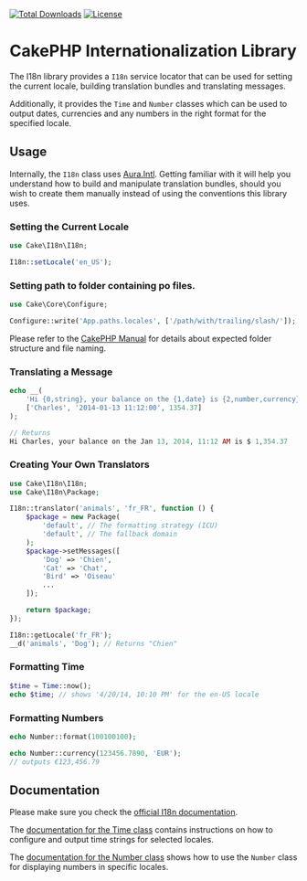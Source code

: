 [![Total Downloads](https://img.shields.io/packagist/dt/cakephp/i18n.svg?style=flat-square)](https://packagist.org/packages/cakephp/i18n)
[![License](https://img.shields.io/badge/license-MIT-blue.svg?style=flat-square)](LICENSE.txt)

# CakePHP Internationalization Library

The I18n library provides a `I18n` service locator that can be used for setting
the current locale, building translation bundles and translating messages.

Additionally, it provides the `Time` and `Number` classes which can be used to
output dates, currencies and any numbers in the right format for the specified locale.

## Usage

Internally, the `I18n` class uses [Aura.Intl](https://github.com/auraphp/Aura.Intl).
Getting familiar with it will help you understand how to build and manipulate translation bundles,
should you wish to create them manually instead of using the conventions this library uses.

### Setting the Current Locale

```php
use Cake\I18n\I18n;

I18n::setLocale('en_US');
```

### Setting path to folder containing po files.

```php
use Cake\Core\Configure;

Configure::write('App.paths.locales', ['/path/with/trailing/slash/']);
```

Please refer to the [CakePHP Manual](https://book.cakephp.org/5/en/core-libraries/internationalization-and-localization.html#language-files) for details
about expected folder structure and file naming.

### Translating a Message

```php
echo __(
    'Hi {0,string}, your balance on the {1,date} is {2,number,currency}',
    ['Charles', '2014-01-13 11:12:00', 1354.37]
);

// Returns
Hi Charles, your balance on the Jan 13, 2014, 11:12 AM is $ 1,354.37
```

### Creating Your Own Translators

```php
use Cake\I18n\I18n;
use Cake\I18n\Package;

I18n::translator('animals', 'fr_FR', function () {
    $package = new Package(
        'default', // The formatting strategy (ICU)
        'default', // The fallback domain
    );
    $package->setMessages([
        'Dog' => 'Chien',
        'Cat' => 'Chat',
        'Bird' => 'Oiseau'
        ...
    ]);

    return $package;
});

I18n::getLocale('fr_FR');
__d('animals', 'Dog'); // Returns "Chien"
```

### Formatting Time

```php
$time = Time::now();
echo $time; // shows '4/20/14, 10:10 PM' for the en-US locale
```

### Formatting Numbers

```php
echo Number::format(100100100);
```

```php
echo Number::currency(123456.7890, 'EUR');
// outputs €123,456.79
```

## Documentation

Please make sure you check the [official I18n
documentation](https://book.cakephp.org/5/en/core-libraries/internationalization-and-localization.html).

The [documentation for the Time
class](https://book.cakephp.org/5/en/core-libraries/time.html) contains
instructions on how to configure and output time strings for selected locales.

The [documentation for the Number
class](https://book.cakephp.org/5/en/core-libraries/number.html) shows how to
use the `Number` class for displaying numbers in specific locales.
